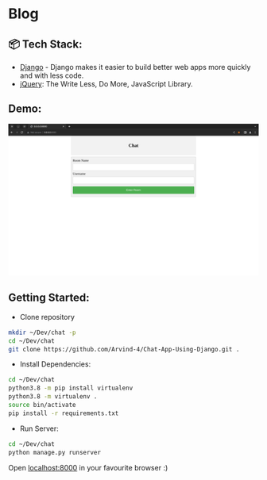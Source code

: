 
# Blog

## 📦 Tech Stack:

- [Django](https://www.djangoproject.com/)  - Django makes it easier to build better web apps more quickly and with less code.
- [jQuery](https://jquery.com/): The Write Less, Do More, JavaScript Library.

## Demo:

<img src=".github/static/homepage.png" alt="Home Page"/>



## Getting Started: 

- Clone repository 

```bash
mkdir ~/Dev/chat -p
cd ~/Dev/chat
git clone https://github.com/Arvind-4/Chat-App-Using-Django.git .
```  

- Install Dependencies:

```bash
cd ~/Dev/chat
python3.8 -m pip install virtualenv
python3.8 -m virtualenv . 
source bin/activate
pip install -r requirements.txt
```

- Run Server:

```bash
cd ~/Dev/chat
python manage.py runserver
```

Open [localhost:8000](http://localhost:8000) in your favourite browser :)

